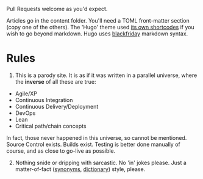 Pull Requests welcome as you'd expect.

Articles go in the content folder.  You'll need a TOML front-matter section (copy one of the others). The 'Hugo' theme used [its own
shortcodes](https://themes.gohugo.io/theme/docdock/shortcodes/) if you wish to go beyond markdown. Hugo uses [blackfriday](https://github.com/russross/blackfriday) markdown syntax.

# Rules

1. This is a parody site. It is as if it was written in a parallel universe, where the **inverse** of all these are true:
* Agile/XP
* Continuous Integration
* Continuous Delivery/Deployment
* DevOps
* Lean
* Critical path/chain concepts

In fact, those never happened in this universe, so cannot be mentioned. Source Control exists. Builds exist. Testing is better done
manually of course, and as close to go-live as possible.

2. Nothing snide or dripping with sarcastic. No 'in' jokes please. Just a matter-of-fact ([synonyms](http://www.thesaurus.com/browse/matter-of-fact), [dictionary](http://www.dictionary.com/browse/matter-of-fact)) style, please.

